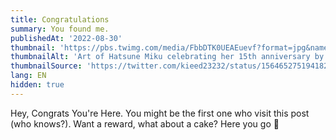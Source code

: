 ```yaml
---
title: Congratulations
summary: You found me.
publishedAt: '2022-08-30'
thumbnail: 'https://pbs.twimg.com/media/FbbDTK0UEAEuevf?format=jpg&name=4096x4096'
thumbnailAlt: 'Art of Hatsune Miku celebrating her 15th anniversary by @kieed23232 on Twitter'
thumbnailSource: 'https://twitter.com/kieed23232/status/1564652751941820416'
lang: EN
hidden: true
---
```


Hey, Congrats You're Here. You might be the first one who visit this post (who knows?). Want a reward, what about a cake? Here you go 🍰
